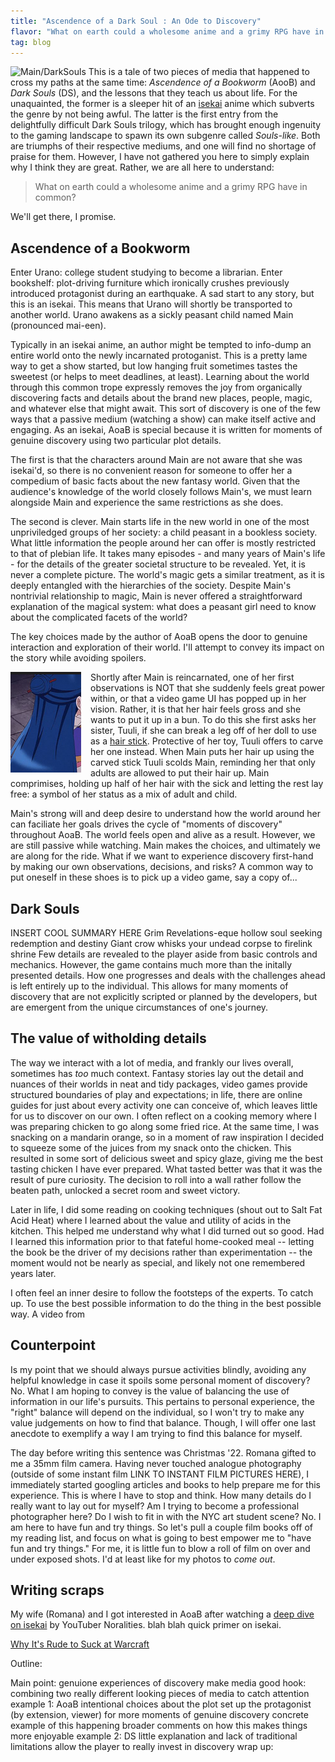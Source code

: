 ```yaml
---
title: "Ascendence of a Dark Soul : An Ode to Discovery"
flavor: "What on earth could a wholesome anime and a grimy RPG have in common?"
tag: blog
---
```


![Main/DarkSouls](/assets/images/ascendenceofadarksoul.png)
This is a tale of two pieces of media that happened to cross my paths at the same time: _Ascendence of a Bookworm_ (AooB) and _Dark Souls_ (DS), and the lessons that they teach us about life. For the unaquainted, the former is a sleeper hit of an [isekai](https://en.wikipedia.org/wiki/Isekai) anime which subverts the genre by not being awful. The latter is the first entry from the delightfully difficult Dark Souls trilogy, which has brought enough ingenuity to the gaming landscape to spawn its own subgenre called _Souls-like_. Both are triumphs of their respective mediums, and one will find no shortage of praise for them. However, I have not gathered you here to simply explain why I think they are great. Rather, we are all here to understand:

> What on earth could a wholesome anime and a grimy RPG have in common?

We'll get there, I promise. 

## Ascendence of a Bookworm
Enter Urano: college student studying to become a librarian. Enter bookshelf: plot-driving furniture which ironically crushes previously introduced protagonist during an earthquake. A sad start to any story, but this is an isekai. This means that Urano will shortly be transported to another world. Urano awakens as a sickly peasant child named Main (pronounced mai-een).

Typically in an isekai anime, an author might be tempted to info-dump an entire world onto the newly incarnated protoganist. This is a pretty lame way to get a show started, but low hanging fruit sometimes tastes the sweetest (or helps to meet deadlines, at least). Learning about the world through this common trope expressly removes the joy from organically discovering facts and details about the brand new places, people, magic, and whatever else that might await. This sort of discovery is one of the few ways that a passive medium (watching a show) can make itself active and engaging. As an isekai, AoaB is special because it is written for moments of genuine discovery using two particular plot details. 

The first is that the characters around Main are not aware that she was isekai'd, so there is no convenient reason for someone to offer her a compedium of basic facts about the new fantasy world. Given that the audience's knowledge of the world closely follows Main's, we must learn alongside Main and experience the same restrictions as she does.

The second is clever. Main starts life in the new world in one of the most unpriviledged groups of her society: a child peasant in a bookless society. What little information the people around her can offer is mostly restricted to that of plebian life. It takes many episodes - and many years of Main's life - for the details of the greater societal structure to be revealed. Yet, it is never a complete picture. The world's magic gets a similar treatment, as it is deeply entangled with the hierarchies of the society. Despite Main's nontrivial relationship to magic, Main is never offered a straightforward explanation of the magical system: what does a peasant girl need to know about the complicated facets of the world?

The key choices made by the author of AoaB opens the door to genuine interaction and exploration of their world. I'll attempt to convey its impact on the story while avoiding spoilers.

 <p><img src="/assets/images/Main1.png" alt="Main" style="float: left; margin-right: 15px;">
 Shortly after Main is reincarnated, one of her first observations is NOT that she suddenly feels great power within, or that a video game UI has popped up in her vision. Rather, it is that her hair feels gross and she wants to put it up in a bun. To do this she first asks her sister, Tuuli, if she can break a leg off of her doll to use as a <a href="https://en.wikipedia.org/wiki/Hair_stick">hair stick</a>. Protective of her toy, Tuuli offers to carve her one instead. When Main puts her hair up using the carved stick Tuuli scolds Main, reminding her that only adults are allowed to put their hair up. Main comprimises, holding up half of her hair with the sick and letting the rest lay free: a symbol of her status as a mix of adult and child.
 </p>

 

Main's strong will and deep desire to understand how the world around her can faciliate her goals drives the cycle of "moments of discovery" throughout AoaB. The world feels open and alive as a result. However, we are still passive while watching. Main makes the choices, and ultimately we are along for the ride. What if we want to experience discovery first-hand by making our own observations, decisions, and risks? A common way to put oneself in these shoes is to pick up a video game, say a copy of...

## Dark Souls
INSERT COOL SUMMARY HERE
Grim Revelations-eque hollow soul seeking redemption and destiny
Giant crow whisks your undead corpse to firelink shrine
Few details are revealed to the player aside from basic controls and mechanics. However, the game contains much more than the initally presented details. How one progresses and deals with the challenges ahead is left entirely up to the individual. This allows for many moments of discovery that are not explicitly scripted or planned by the developers, but are emergent from the unique circumstances of one's journey. 

## The value of witholding details
The way we interact with a lot of media, and frankly our lives overall, sometimes has _too_ much context. Fantasy stories lay out the detail and nuances of their worlds in neat and tidy packages, video games provide structured boundaries of play and expectations; in life, there are online guides for just about every activity one can conceive of, which leaves little for us to discover on our own. I often reflect on a cooking memory where I was preparing chicken to go along some fried rice. At the same time, I was snacking on a mandarin orange, so in a moment of raw inspiration I decided to squeeze some of the juices from my snack onto the chicken. This resulted in some sort of delicious sweet and spicy glaze, giving me the best tasting chicken I have ever prepared. What tasted better was that it was the result of pure curiosity. The decision to roll into a wall rather follow the beaten path, unlocked a secret room and sweet victory.

Later in life, I did some reading on cooking techniques (shout out to Salt Fat Acid Heat) where I learned about the value and utility of acids in the kitchen. This helped me understand why what I did turned out so good. Had I learned this information prior to that fateful home-cooked meal -- letting the book be the driver of my decisions rather than experimentation -- the moment would not be nearly as special, and likely not one remembered years later.

I often feel an inner desire to follow the footsteps of the experts. To catch up. To use the best possible information to do the thing in the best possible way. A video from 

## Counterpoint
Is my point that we should always pursue activities blindly, avoiding any helpful knowledge in case it spoils some personal moment of discovery? No. What I am hoping to convey is the value of balancing the use of information in our life's pursuits. This pertains to personal experience, the "right" balance will depend on the individual, so I won't try to make any value judgements on how to find that balance. Though, I will offer one last anecdote to exemplify a way I am trying to find this balance for myself.

The day before writing this sentence was Christmas '22. Romana gifted to me a 35mm film camera. Having never touched analogue photography (outside of some instant film LINK TO INSTANT FILM PICTURES HERE), I immediately started googling articles and books to help prepare me for this experience. This is where I have to stop and think. How many details do I really want to lay out for myself? Am I trying to become a professional photographer here? Do I wish to fit in with the NYC art student scene? No. I am here to have fun and try things. So let's pull a couple film books off of my reading list, and focus on what is going to best empower me to "have fun and try things." For me, it is little fun to blow a roll of film on over and under exposed shots. I'd at least like for my photos to _come out_.



## Writing scraps
My wife (Romana) and I got interested in AoaB after watching a [deep dive on isekai](https://www.youtube.com/watch?v=-6fghPHF3Zc) by YouTuber Noralities. 
blah blah
quick primer on isekai.

[Why It's Rude to Suck at Warcraft](https://www.youtube.com/watch?v=BKP1I7IocYU)

Outline:

Main point: genuione experiences of discovery make media good
hook: combining two really different looking pieces of media to catch attention
example 1: AoaB
    intentional choices about the plot set up the protagonist (by extension, viewer) for more moments of genuine discovery
    concrete example of this happening
    broader comments on how this makes things more enjoyable
example 2: DS
    little explanation and lack of traditional limitations allow the player to really invest in discovery
wrap up: